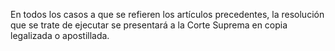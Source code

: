 En todos los casos a que se refieren los artículos precedentes, la resolución que se trate de ejecutar se presentará a la Corte Suprema en copia legalizada o apostillada.